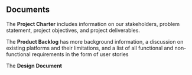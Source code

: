 ## Documents
The **Project Charter** includes information on our stakeholders, problem statement, project objectives, and project deliverables.

The **Product Backlog** has more background information, a discussion on existing platforms and their limitations, and a list of all functional and non-functional requirements in the form of user stories

The **Design Document**

